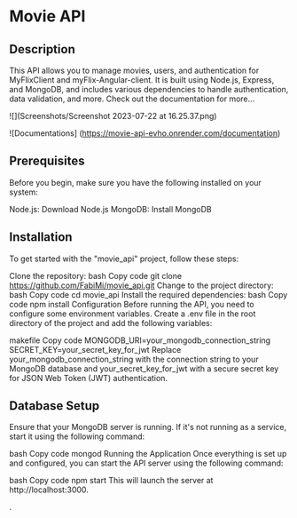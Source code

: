 # Movie API 

## Description

This API allows you to manage movies, users, and authentication for MyFlixClient and myFlix-Angular-client. It is built using Node.js, Express, and MongoDB, and includes various dependencies to handle authentication, data validation, and more. Check out the documentation for more...


![](Screenshots/Screenshot 2023-07-22 at 16.25.37.png)

![Documentations] (https://movie-api-evho.onrender.com/documentation)
## Prerequisites

Before you begin, make sure you have the following installed on your system:

Node.js: Download Node.js
MongoDB: Install MongoDB


## Installation
To get started with the "movie_api" project, follow these steps:

Clone the repository:
bash
Copy code
git clone https://github.com/FabiMi/movie_api.git
Change to the project directory:
bash
Copy code
cd movie_api
Install the required dependencies:
bash
Copy code
npm install
Configuration
Before running the API, you need to configure some environment variables. Create a .env file in the root directory of the project and add the following variables:

makefile
Copy code
MONGODB_URI=your_mongodb_connection_string
SECRET_KEY=your_secret_key_for_jwt
Replace your_mongodb_connection_string with the connection string to your MongoDB database and your_secret_key_for_jwt with a secure secret key for JSON Web Token (JWT) authentication.

## Database Setup
Ensure that your MongoDB server is running. If it's not running as a service, start it using the following command:

bash
Copy code
mongod
Running the Application
Once everything is set up and configured, you can start the API server using the following command:

bash
Copy code
npm start
This will launch the server at http://localhost:3000.

.
